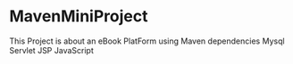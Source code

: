 # MavenMiniProject
This Project is about an eBook PlatForm using Maven dependencies Mysql Servlet JSP JavaScript
